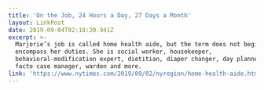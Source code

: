 ```yaml
---
title: 'On the Job, 24 Hours a Day, 27 Days a Month'
layout: LinkPost
date: 2019-09-04T02:18:20.941Z
excerpt: >-
  Marjorie’s job is called home health aide, but the term does not begin to
  encompass her duties. She is social worker, housekeeper,
  behavioral-modification expert, dietitian, diaper changer, day planner, de
  facto case manager, warden and more.
link: 'https://www.nytimes.com/2019/09/02/nyregion/home-health-aide.html'
---
```


